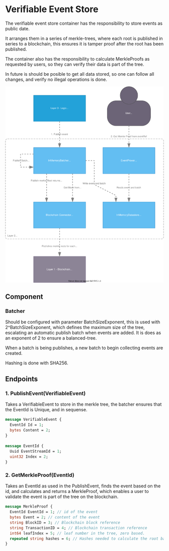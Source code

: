 # Verifiable Event Store

The verifiable event store container has the responsibility to store events as public date.

It arranges them in a series of merkle-trees, where each root is published in series to a blockchain,
this ensures it is tamper proof after the root has been published.

The container also has the responsibility to calculate MerkleProofs as requested by users,
so they can verify their data is part of the tree.

In future is should be posible to get all data stored, so one can follow all changes,
and verify no illegal operations is done.

![C4 component diagram of the verifiable event store](./component.drawio.svg)

## Component

### Batcher

Should be configured with parameter BatchSizeExponent, this is used with 2^BatchSizeExponent,
which defines the maximum size of the tree, escalating an automatic publish batch when events are added.
It is does as an exponent of 2 to ensure a balanced-tree.

When a batch is being publishes, a new batch to begin collecting events are created.

Hashing is done with SHA256.

## Endpoints

### 1. PublishEvent(VerifiableEvent)

Takes a VerifiableEvent to store in the merkle tree,
the batcher ensures that the EventId is Unique,
and in sequense.

```protobuf
message VerifiableEvent {
  EventId Id = 1;
  bytes Content = 2;
}

message EventId {
  Uuid EventStreamId = 1;
  uint32 Index = 2;
}
```

### 2. GetMerkleProof(EventId)

Takes an EventId as used in the PublishEvent,
finds the event based on the id, and calculates and returns a MerkleProof,
which enables a user to validate the event is part of the tree on the blockchain.

```protobuf
message MerkleProof {
  EventId EventId = 1; // id of the event
  bytes Event = 2; // content of the event
  string BlockID = 3; // Blockchain block reference
  string TransactionID = 4; // Blockchain transaction reference
  int64 leafIndex = 5; // leaf number in the tree, zero based.
  repeated string hashes = 6; // Hashes needed to calculate the root based on the event.
}
```
